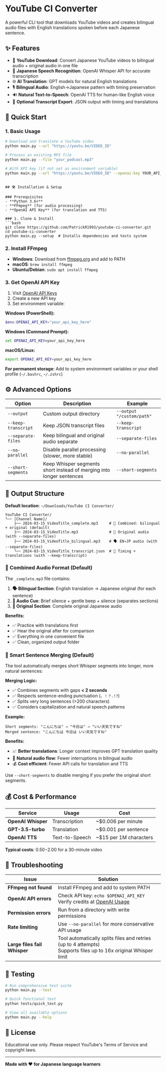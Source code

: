 # YouTube CI Converter

A powerful CLI tool that downloads YouTube videos and creates bilingual audio files with English translations spoken before each Japanese sentence.

## ✨ Features

- 🎵 **YouTube Download**: Convert Japanese YouTube videos to bilingual audio + original audio in one file
- 🎌 **Japanese Speech Recognition**: OpenAI Whisper API for accurate transcription
- 🌐 **AI Translation**: GPT models for natural English translations
- 🎙️ **Bilingual Audio**: English→Japanese pattern with timing preservation
- 🔊 **Natural Text-to-Speech**: OpenAI TTS for human-like English voice
- 📄 **Optional Transcript Export**: JSON output with timing and translations

## 🚀 Quick Start

### 1. Basic Usage
```bash
# Download and translate a YouTube video
python main.py --url "https://youtu.be/VIDEO_ID"

# Process an existing MP3 file
python main.py --file "your_podcast.mp3"

# With API key (if not set as environment variable)
python main.py --url "https://youtu.be/VIDEO_ID" --openai-key YOUR_API_KEY
```

```

## 🛠️ Installation & Setup

### Prerequisites
- **Python 3.6+**
- **FFmpeg** (for audio processing)
- **OpenAI API Key** (for translation and TTS)

### 1. Clone & Install
```bash
git clone https://github.com/PatrickR1993/youtube-ci-converter.git
cd youtube-ci-converter
python main.py --setup  # Installs dependencies and tests system
```

### 2. Install FFmpeg
- **Windows**: Download from [ffmpeg.org](https://ffmpeg.org/download.html) and add to PATH
- **macOS**: `brew install ffmpeg`
- **Ubuntu/Debian**: `sudo apt install ffmpeg`

### 3. Get OpenAI API Key
1. Visit [OpenAI API Keys](https://platform.openai.com/api-keys)
2. Create a new API key
3. Set environment variable:

**Windows (PowerShell):**
```powershell
$env:OPENAI_API_KEY="your_api_key_here"
```

**Windows (Command Prompt):**
```cmd
set OPENAI_API_KEY=your_api_key_here
```

**macOS/Linux:**
```bash
export OPENAI_API_KEY=your_api_key_here
```

**For permanent storage**: Add to system environment variables or your shell profile (`~/.bashrc`, `~/.zshrc`)

## ⚙️ Advanced Options

| Option | Description | Example |
|--------|-------------|---------|
| `--output` | Custom output directory | `--output "/custom/path"` |
| `--keep-transcript` | Keep JSON transcript files | `--keep-transcript` |
| `--separate-files` | Keep bilingual and original audio separate | `--separate-files` |
| `--no-parallel` | Disable parallel processing (slower, more stable) | `--no-parallel` |
| `--short-segments` | Keep Whisper segments short instead of merging into longer sentences | `--short-segments` |

## 📁 Output Structure

**Default location**: `~/Downloads/YouTube CI Converter/`

```
YouTube CI Converter/
└── [Channel Name]/
    ├── 2024-03-15_VideoTitle_complete.mp3     # 🎯 Combined: bilingual + original (default)
    ├── 2024-03-15_VideoTitle.mp3              # 📼 Original audio (with --separate-files)
    ├── 2024-03-15_VideoTitle_bilingual.mp3    # 🗣️ EN→JP audio (with --separate-files)
    └── 2024-03-15_VideoTitle_transcript.json  # 📄 Timing + translations (with --keep-transcript)
```

### 🎵 Combined Audio Format (Default)

The `_complete.mp3` file contains:

1. **🗣️ Bilingual Section**: English translation → Japanese original (for each sentence)
2. **🔔 Audio Cue**: Brief silence + gentle beep + silence (separates sections)  
3. **📼 Original Section**: Complete original Japanese audio

**Benefits:**
- ✅ Practice with translations first
- ✅ Hear the original after for comparison  
- ✅ Everything in one convenient file
- ✅ Clean, organized output folder

### 🔗 Smart Sentence Merging (Default)

The tool automatically merges short Whisper segments into longer, more natural sentences:

**Merging Logic:**
- ✅ Combines segments with gaps **< 2 seconds**
- ✅ Respects sentence-ending punctuation (`。！？.!?`)
- ✅ Splits very long sentences (>200 characters)
- ✅ Considers capitalization and natural speech patterns

**Example:**
```
Short segments: "こんにちは" → "今日は" → "いい天気ですね"
Merged sentence: "こんにちは 今日は いい天気ですね"
```

**Benefits:**
- 📈 **Better translations**: Longer context improves GPT translation quality
- 🎵 **Natural audio flow**: Fewer interruptions in bilingual audio
- 💰 **Cost efficient**: Fewer API calls for translation and TTS

Use `--short-segments` to disable merging if you prefer the original short segments.

## 💰 Cost & Performance

| Service | Usage | Cost |
|---------|-------|------|
| **OpenAI Whisper** | Transcription | ~$0.006 per minute |
| **GPT-3.5-turbo** | Translation | ~$0.001 per sentence |
| **OpenAI TTS** | Text-to-Speech | ~$15 per 1M characters |

**Typical costs**: $0.50-$2.00 for a 30-minute video

## 🔧 Troubleshooting

| Issue | Solution |
|-------|----------|
| **FFmpeg not found** | Install FFmpeg and add to system PATH |
| **OpenAI API errors** | Check API key: `echo $OPENAI_API_KEY`<br>Verify credits at [OpenAI Usage](https://platform.openai.com/usage) |
| **Permission errors** | Run from a directory with write permissions |
| **Rate limiting** | Use `--no-parallel` for more conservative API usage |
| **Large files fail Whisper** | Tool automatically splits files and retries (up to 4 attempts)<br>Supports files up to 16x original Whisper limit |

## 🧪 Testing

```bash
# Run comprehensive test suite
python main.py --test

# Quick functional test
python tests/quick_test.py

# View all available options
python main.py --help
```

## 📜 License

Educational use only. Please respect YouTube's Terms of Service and copyright laws.

---

**Made with ❤️ for Japanese language learners**
